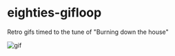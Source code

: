# eighties-gifloop
Retro gifs timed to the tune of "Burning down the house"

![gif](http://g.recordit.co/AFBlteQqjm.gif)
